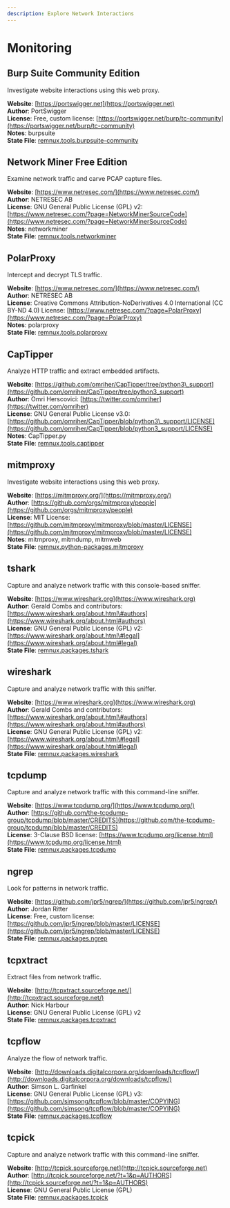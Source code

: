 ```yaml
---
description: Explore Network Interactions
---
```


# Monitoring

## Burp Suite Community Edition

Investigate website interactions using this web proxy.

**Website**: [https://portswigger.net](https://portswigger.net)  
**Author**: PortSwigger  
**License**: Free, custom license: [https://portswigger.net/burp/tc-community](https://portswigger.net/burp/tc-community)  
**Notes**: burpsuite  
**State File**: [remnux.tools.burpsuite-community](https://github.com/REMnux/salt-states/blob/master/./remnux/tools/burpsuite-community.sls)

## Network Miner Free Edition

Examine network traffic and carve PCAP capture files.

**Website**: [https://www.netresec.com/](https://www.netresec.com/)  
**Author**: NETRESEC AB  
**License**: GNU General Public License \(GPL\) v2: [https://www.netresec.com/?page=NetworkMinerSourceCode](https://www.netresec.com/?page=NetworkMinerSourceCode)  
**Notes**: networkminer  
**State File**: [remnux.tools.networkminer](https://github.com/REMnux/salt-states/blob/master/./remnux/tools/networkminer.sls)

## PolarProxy

Intercept and decrypt TLS traffic.

**Website**: [https://www.netresec.com/](https://www.netresec.com/)  
**Author**: NETRESEC AB  
**License**: Creative Commons Attribution-NoDerivatives 4.0 International \(CC BY-ND 4.0\) License: [https://www.netresec.com/?page=PolarProxy](https://www.netresec.com/?page=PolarProxy)  
**Notes**: polarproxy  
**State File**: [remnux.tools.polarproxy](https://github.com/REMnux/salt-states/edit/master/remnux/tools/polarproxy.sls)

## CapTipper

Analyze HTTP traffic and extract embedded artifacts.

**Website**: [https://github.com/omriher/CapTipper/tree/python3\_support](https://github.com/omriher/CapTipper/tree/python3_support)  
**Author**: Omri Herscovici: [https://twitter.com/omriher](https://twitter.com/omriher)  
**License**: GNU General Public License v3.0: [https://github.com/omriher/CapTipper/blob/python3\_support/LICENSE](https://github.com/omriher/CapTipper/blob/python3_support/LICENSE)  
**Notes**: CapTipper.py  
**State File**: [remnux.tools.captipper](https://github.com/REMnux/salt-states/blob/master/remnux/tools/captipper.sls)

## mitmproxy

Investigate website interactions using this web proxy.

**Website**: [https://mitmproxy.org/](https://mitmproxy.org/)  
**Author**: [https://github.com/orgs/mitmproxy/people](https://github.com/orgs/mitmproxy/people)  
**License**: MIT License: [https://github.com/mitmproxy/mitmproxy/blob/master/LICENSE](https://github.com/mitmproxy/mitmproxy/blob/master/LICENSE)  
**Notes**: mitmproxy, mitmdump, mitmweb  
**State File**: [remnux.python-packages.mitmproxy](https://github.com/REMnux/salt-states/blob/master/./remnux/python-packages/mitmproxy.sls)

## tshark

Capture and analyze network traffic with this console-based sniffer.

**Website**: [https://www.wireshark.org](https://www.wireshark.org)  
**Author**: Gerald Combs and contributors: [https://www.wireshark.org/about.html\#authors](https://www.wireshark.org/about.html#authors)  
**License**: GNU General Public License \(GPL\) v2: [https://www.wireshark.org/about.html\#legal](https://www.wireshark.org/about.html#legal)  
**State File**: [remnux.packages.tshark](https://github.com/REMnux/salt-states/blob/master/./remnux/packages/tshark.sls)

## wireshark

Capture and analyze network traffic with this sniffer.

**Website**: [https://www.wireshark.org](https://www.wireshark.org)  
**Author**: Gerald Combs and contributors: [https://www.wireshark.org/about.html\#authors](https://www.wireshark.org/about.html#authors)  
**License**: GNU General Public License \(GPL\) v2: [https://www.wireshark.org/about.html\#legal](https://www.wireshark.org/about.html#legal)  
**State File**: [remnux.packages.wireshark](https://github.com/REMnux/salt-states/blob/master/./remnux/packages/wireshark.sls)

## tcpdump

Capture and analyze network traffic with this command-line sniffer.

**Website**: [https://www.tcpdump.org/](https://www.tcpdump.org/)  
**Author**: [https://github.com/the-tcpdump-group/tcpdump/blob/master/CREDITS](https://github.com/the-tcpdump-group/tcpdump/blob/master/CREDITS)  
**License**: 3-Clause BSD license: [https://www.tcpdump.org/license.html](https://www.tcpdump.org/license.html)  
**State File**: [remnux.packages.tcpdump](https://github.com/REMnux/salt-states/blob/master/./remnux/packages/tcpdump.sls)

## ngrep

Look for patterns in network traffic.

**Website**: [https://github.com/jpr5/ngrep/](https://github.com/jpr5/ngrep/)  
**Author**: Jordan Ritter  
**License**: Free, custom license: [https://github.com/jpr5/ngrep/blob/master/LICENSE](https://github.com/jpr5/ngrep/blob/master/LICENSE)  
**State File**: [remnux.packages.ngrep](https://github.com/REMnux/salt-states/blob/master/./remnux/packages/ngrep.sls)

## tcpxtract

Extract files from network traffic.

**Website**: [http://tcpxtract.sourceforge.net/](http://tcpxtract.sourceforge.net/)  
**Author**: Nick Harbour  
**License**: GNU General Public License \(GPL\) v2  
**State File**: [remnux.packages.tcpxtract](https://github.com/REMnux/salt-states/blob/master/./remnux/packages/tcpxtract.sls)

## tcpflow

Analyze the flow of network traffic.

**Website**: [http://downloads.digitalcorpora.org/downloads/tcpflow/](http://downloads.digitalcorpora.org/downloads/tcpflow/)  
**Author**: Simson L. Garfinkel  
**License**: GNU General Public License \(GPL\) v3: [https://github.com/simsong/tcpflow/blob/master/COPYING](https://github.com/simsong/tcpflow/blob/master/COPYING)  
**State File**: [remnux.packages.tcpflow](https://github.com/REMnux/salt-states/blob/master/./remnux/packages/tcpflow.sls)

## tcpick

Capture and analyze network traffic with this command-line sniffer.

**Website**: [http://tcpick.sourceforge.net](http://tcpick.sourceforge.net)  
**Author**: [http://tcpick.sourceforge.net/?t=1&p=AUTHORS](http://tcpick.sourceforge.net/?t=1&p=AUTHORS)  
**License**: GNU General Public License \(GPL\)  
**State File**: [remnux.packages.tcpick](https://github.com/REMnux/salt-states/blob/master/./remnux/packages/tcpick.sls)

